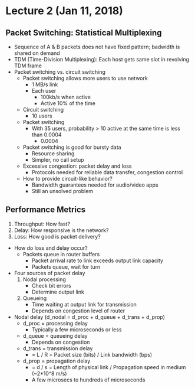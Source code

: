 # Lecture 2 (Jan 11, 2018)
## Packet Switching: Statistical Multiplexing
* Sequence of A & B packets does not have fixed pattern; badwidth is shared on demand
* TDM (Time-Division Multiplexing): Each host gets same slot in revolving TDM frame
* Packet switching vs. circuit switching
  * Packet switching allows more users to use network
    * 1 MB/s link
    * Each user
      * 100kb/s when active
      * Active 10% of the time
  * Circuit switching
    * 10 users
  * Packet switching
    * With 35 users, probability > 10 active at the same time is less than 0.0004
      * 0.0004 
  * Packet switching is good for bursty data
    * Resource sharing
    * Simpler, no call setup
  * Excessive congestion: packet delay and loss
    * Protocols needed for reliable data transfer, congestion control
  * How to provide circuit-like behavior?
    * Bandwidth guarantees needed for audio/video apps
    * Still an unsolved problem
## Performance Metrics
 1. Throughput: How fast?
 2. Delay: How responsive is the network?
 3. Loss: How good is packet delivery?
 * How do loss and delay occur?
   * Packets queue in router buffers
     * Packet arrival rate to link exceeds output link capacity
     * Packets queue, wait for turn
* Four sources of packet delay
  1. Nodal processing
     * Check bit errors
     * Determine output link
  2. Queueing
     * Time waiting at output link for transmission
     * Depends on congestion level of router
* Nodal delay (d_nodal = d_proc + d_queue + d_trans + d_prop)
  * d_proc = processing delay
    * Typically a few microseconds or less
  * d_queue = queueing delay
    * Depends on congestion
  * d_trans = transmission delay
    * = L / R = Packet size (bits) / Link bandwidth (bps)
  * d_prop = propagation delay
    * = d / s = Length of physical link / Propagation speed in medium (~2*10^8 m/s)
    * A few microsecs to hundreds of microseconds
